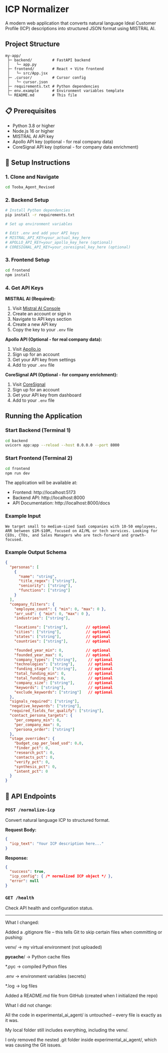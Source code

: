 # ICP Normalizer

A modern web application that converts natural language Ideal Customer Profile (ICP) descriptions into structured JSON format using MISTRAL AI.

## Project Structure

```
my-app/
 ├─ backend/         # FastAPI backend
 │   └─ app.py
 ├─ frontend/        # React + Vite frontend
 │   └─ src/App.jsx
 ├─ .cursor/         # Cursor config
 │   └─ cursor.json
 ├─ requirements.txt # Python dependencies
 ├─ env.example      # Environment variables template
 └─ README.md        # This file
```

## 📋 Prerequisites

- Python 3.8 or higher
- Node.js 16 or higher
- MISTRAL AI API key
- Apollo API key (optional - for real company data)
- CoreSignal API key (optional - for company data enrichment)

## 🔧 Setup Instructions

### 1. Clone and Navigate
```bash
cd Tooba_Agent_Revised
```

### 2. Backend Setup

```bash
# Install Python dependencies
pip install -r requirements.txt

# Set up environment variables

# Edit .env and add your API keys
# MISTRAL_API_KEY=your_actual_key_here
# APOLLO_API_KEY=your_apollo_key_here (optional)
# CORESIGNAL_API_KEY=your_coresignal_key_here (optional)
```

### 3. Frontend Setup

```bash
cd frontend
npm install
```

### 4. Get API Keys

**MISTRAL AI (Required):**
1. Visit [Mistral AI Console](https://console.mistral.ai/)
2. Create an account or sign in
3. Navigate to API keys section
4. Create a new API key
5. Copy the key to your `.env` file

**Apollo API (Optional - for real company data):**
1. Visit [Apollo.io](https://app.apollo.io/)
2. Sign up for an account
3. Get your API key from settings
4. Add to your `.env` file

**CoreSignal API (Optional - for company enrichment):**
1. Visit [CoreSignal](https://coresignal.com/)
2. Sign up for an account
3. Get your API key from dashboard
4. Add to your `.env` file

## Running the Application

### Start Backend (Terminal 1)
```bash
cd backend
uvicorn app:app --reload --host 0.0.0.0 --port 8000
```

### Start Frontend (Terminal 2)
```bash
cd frontend
npm run dev
```

The application will be available at:
- Frontend: http://localhost:5173
- Backend API: http://localhost:8000
- API Documentation: http://localhost:8000/docs


### Example Input

```
We target small to medium-sized SaaS companies with 10-50 employees, 
ARR between $1M-$10M, focused on AI/ML or tech services. Looking for 
CEOs, CTOs, and Sales Managers who are tech-forward and growth-focused.
```

### Example Output Schema

```json
{
  "personas": [
    {
      "name": "string",
      "title_regex": ["string"],
      "seniority": ["string"],
      "functions": ["string"]
    }
  ],
  "company_filters": {
    "employee_count": { "min": 0, "max": 0 },
    "arr_usd": { "min": 0, "max": 0 },
    "industries": ["string"],

    "locations": ["string"],        // optional
    "cities": ["string"],           // optional
    "states": ["string"],           // optional
    "countries": ["string"],        // optional

    "founded_year_min": 0,          // optional
    "founded_year_max": 0,          // optional
    "company_types": ["string"],     // optional
    "technologies": ["string"],      // optional
    "funding_stage": ["string"],     // optional
    "total_funding_min": 0,          // optional
    "total_funding_max": 0,          // optional
    "company_size": ["string"],      // optional
    "keywords": ["string"],          // optional
    "exclude_keywords": ["string"]   // optional
  },
  "signals_required": ["string"],
  "negative_keywords": ["string"],
  "required_fields_for_qualify": ["string"],
  "contact_persona_targets": {
    "per_company_min": 0,
    "per_company_max": 0,
    "persona_order": ["string"]
  },
  "stage_overrides": {
    "budget_cap_per_lead_usd": 0.0,
    "finder_pct": 0,
    "research_pct": 0,
    "contacts_pct": 0,
    "verify_pct": 0,
    "synthesis_pct": 0,
    "intent_pct": 0
  }
}

```

## 🔗 API Endpoints

### `POST /normalize-icp`
Convert natural language ICP to structured format.

**Request Body:**
```json
{
  "icp_text": "Your ICP description here..."
}
```

**Response:**
```json
{
  "success": true,
  "icp_config": { /* normalized ICP object */ },
  "error": null
}
```

### `GET /health`
Check API health and configuration status.













--------------------------------------------------------------------------------
What I changed:

Added a .gitignore file – this tells Git to skip certain files when committing or pushing:

venv/ → my virtual environment (not uploaded)

__pycache__/ → Python cache files

*.pyc → compiled Python files

.env → environment variables (secrets)

*.log → log files

Added a README.md file from GitHub (created when I initialized the repo)

What I did not change:

All the code in experimental_ai_agent/ is untouched – every file is exactly as it was.

My local folder still includes everything, including the venv/.

I only removed the nested .git folder inside experimental_ai_agent/, which was causing the Git issues.
